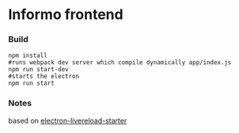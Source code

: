 # Informo frontend

### Build

```shell
npm install
#runs webpack dev server which compile dynamically app/index.js
npm run start-dev
#starts the electron
npm run start
```


### Notes

based on [electron-livereload-starter](https://github.com/wmira/electron-livereload-starter)